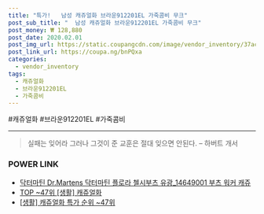 ```yaml
--- 
title: "특가!   남성 캐쥬얼화 브라운912201EL 가죽콤비 무크" 
post_sub_title: "  남성 캐쥬얼화 브라운912201EL 가죽콤비 무크" 
post_money: ₩ 128,880 
post_date: 2020.02.01 
post_img_url: https://static.coupangcdn.com/image/vendor_inventory/37ac/aba40d74f9e5ecbb0f8639e61e05b5d185240be788c6c979086c69204605.jpg 
post_link_url: https://coupa.ng/bnPQxa 
categories: 
  - vendor_inventory 
tags: 
  - 캐쥬얼화 
  - 브라운912201EL 
  - 가죽콤비 
--- 
```

  #캐쥬얼화 #브라운912201EL #가죽콤비 
<hr> 

> 실패는 잊어라 그러나 그것이 준 교훈은 절대 잊으면 안된다. – 하버트 개서 


### POWER LINK

* <a href="https://blog.naver.com/fasyy4321/221784881468" target="_blank">닥터마틴 Dr.Martens 닥터마틴 플로라 첼시부츠 유광_14649001 부츠 워커 캐쥬</a>
* <a href="https://blog.naver.com/an0733/221792337639" target="_blank"> TOP ~47위 [생활] 캐쥬얼화</a>
* <a href="https://blog.naver.com/sakai111/221792337654" target="_blank"> [생활] 캐쥬얼화 특가 순위 ~47위</a>
